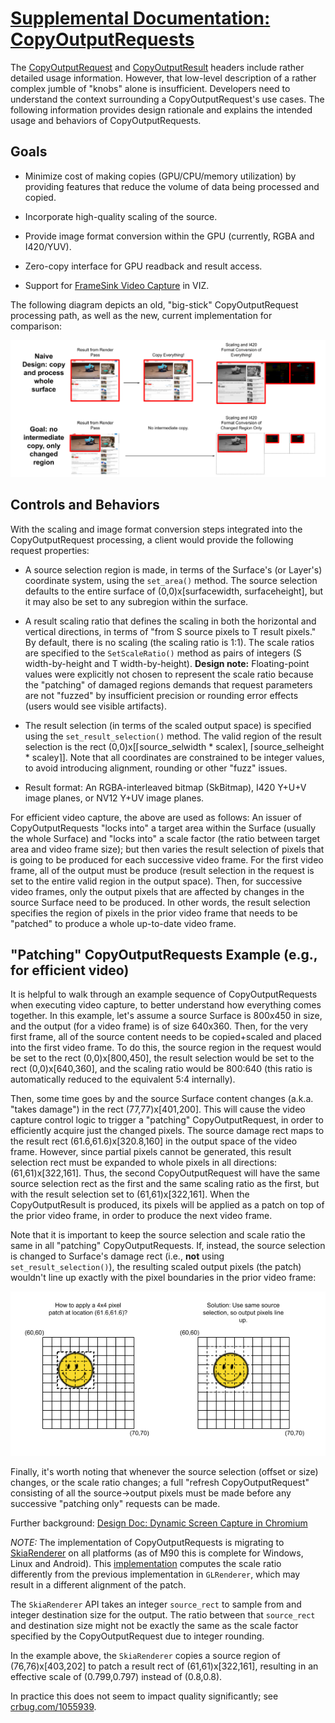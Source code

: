 
# [Supplemental Documentation: CopyOutputRequests](https://chromium.googlesource.com/chromium/src.git/+/refs/heads/main/components/viz/common/frame_sinks/README.md)

The [CopyOutputRequest](./copy_output_request.h) and
[CopyOutputResult](./copy_output_result.h) headers include rather detailed usage
information. However, that low-level description of a rather complex jumble of
"knobs" alone is insufficient. Developers need to understand the context
surrounding a CopyOutputRequest's use cases. The following information provides
design rationale and explains the intended usage and behaviors of
CopyOutputRequests.

## Goals

 * Minimize cost of making copies (GPU/CPU/memory utilization) by providing
   features that reduce the volume of data being processed and copied.

 * Incorporate high-quality scaling of the source.

 * Provide image format conversion within the GPU (currently, RGBA and
   I420/YUV).

 * Zero-copy interface for GPU readback and result access.

 * Support for [FrameSink Video
   Capture](../../service/frame_sinks/video_capture/) in VIZ.

The following diagram depicts an old, "big-stick" CopyOutputRequest processing
path, as well as the new, current implementation for comparison:

![conceptual diagram](conceptual_diagram.png)

## Controls and Behaviors

With the scaling and image format conversion steps integrated into the
CopyOutputRequest processing, a client would provide the following request
properties:

 * A source selection region is made, in terms of the Surface's (or Layer's)
   coordinate system, using the `set_area()` method. The source selection
   defaults to the entire surface of (0,0)x[surfacewidth, surfaceheight], but
   it may also be set to any subregion within the surface.

 * A result scaling ratio that defines the scaling in both the horizontal and
   vertical directions, in terms of "from S source pixels to T result pixels."
   By default, there is no scaling (the scaling ratio is 1:1). The scale ratios
   are specified to the `SetScaleRatio()` method as pairs of integers (S
   width-by-height and T width-by-height). **Design note:** Floating-point
   values were explicitly not chosen to represent the scale ratio because the
   "patching" of damaged regions demands that request parameters are not
   "fuzzed" by insufficient precision or rounding error effects (users would see
   visible artifacts).

 * The result selection (in terms of the scaled output space) is specified using
   the `set_result_selection()` method. The valid region of the result selection
   is the rect (0,0)x[⌈source_selwidth * scalex⌉, ⌈source_selheight * scaley⌉].
   Note that all coordinates are constrained to be integer values, to avoid
   introducing alignment, rounding or other "fuzz" issues.

 * Result format: An RGBA-interleaved bitmap (SkBitmap), I420 Y+U+V image
   planes, or NV12 Y+UV image planes.

For efficient video capture, the above are used as follows: An issuer of
CopyOutputRequests "locks into" a target area within the Surface (usually the
whole Surface) and "locks into" a scale factor (the ratio between target area
and video frame size); but then varies the result selection of pixels that is
going to be produced for each successive video frame. For the first video frame,
all of the output must be produce (result selection in the request is set to the
entire valid region in the output space). Then, for successive video frames,
only the output pixels that are affected by changes in the source Surface need
to be produced. In other words, the result selection specifies the region of
pixels in the prior video frame that needs to be "patched" to produce a whole
up-to-date video frame.

## "Patching" CopyOutputRequests Example (e.g., for efficient video)

It is helpful to walk through an example sequence of CopyOutputRequests when
executing video capture, to better understand how everything comes together. In
this example, let's assume a source Surface is 800x450 in size, and the output
(for a video frame) is of size 640x360. Then, for the very first frame, all of
the source content needs to be copied+scaled and placed into the first video
frame. To do this, the source region in the request would be set to the rect
(0,0)x[800,450], the result selection would be set to the rect (0,0)x[640,360],
and the scaling ratio would be 800:640 (this ratio is automatically reduced to
the equivalent 5:4 internally).

Then, some time goes by and the source Surface content changes (a.k.a. "takes
damage") in the rect (77,77)x[401,200]. This will cause the video capture
control logic to trigger a "patching" CopyOutputRequest, in order to efficiently
acquire just the changed pixels. The source damage rect maps to the result rect
(61.6,61.6)x[320.8,160] in the output space of the video frame. However, since
partial pixels cannot be generated, this result selection rect must be expanded
to whole pixels in all directions: (61,61)x[322,161]. Thus, the second
CopyOutputRequest will have the same source selection rect as the first and the
same scaling ratio as the first, but with the result selection set to
(61,61)x[322,161]. When the CopyOutputResult is produced, its pixels will be
applied as a patch on top of the prior video frame, in order to produce the next
video frame.

Note that it is important to keep the source selection and scale ratio the same
in all "patching" CopyOutputRequests. If, instead, the source selection is
changed to Surface's damage rect (i.e., **not** using `set_result_selection()`),
the resulting scaled output pixels (the patch) wouldn't line up exactly with the
pixel boundaries in the prior video frame:

![Patching Source Changes into a Video Frame](patching_region.png)

Finally, it's worth noting that whenever the source selection (offset or size)
changes, or the scale ratio changes; a full "refresh CopyOutputRequest"
consisting of all the source→output pixels must be made before any successive
"patching only" requests can be made.

Further background: [Design Doc: Dynamic Screen Capture in Chromium](https://docs.google.com/document/d/1YNYaP22fepgP_MXrFXytbo0LOyx29mdCKAsQ2TZAckg/edit?usp=sharing)

*NOTE:* The implementation of CopyOutputRequests is migrating to
[SkiaRenderer](../../service/display/skia_renderer.h) on all platforms (as of
M90 this is complete for Windows, Linux and Android).  This
[implementation](../../service/display_embedder/skia_output_surface_impl_on_gpu.cc)
computes the scale ratio differently from the previous implementation in
`GLRenderer`, which may result in a different alignment of the patch.

The `SkiaRenderer` API takes an integer `source_rect` to sample from and integer
destination size for the output. The ratio between that `source_rect` and
destination size might not be exactly the same as the scale factor specified by
the CopyOutputRequest due to integer rounding.

In the example above, the `SkiaRenderer` copies a source region of
(76,76)x[403,202] to patch a result rect of (61,61)x[322,161], resulting in an
effective scale of (0.799,0.797) instead of (0.8,0.8).

In practice this does not seem to impact quality significantly; see 
[crbug.com/1055939](https://crbug.com/1055939).
